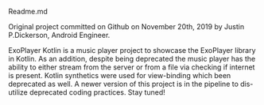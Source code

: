 Readme.md

Original project committed on Github on November 20th, 2019 by Justin P.Dickerson, Android Engineer.

ExoPlayer Kotlin is a music player project to showcase the ExoPlayer library in Kotlin.
As an addition, despite being deprecated the music player has the ability to either stream from 
the server or from a file via checking if internet is present. Kotlin synthetics were used for 
view-binding which been deprecated as well. A newer version of this project is in the pipeline to
dis-utilize deprecated coding practices. Stay tuned!
